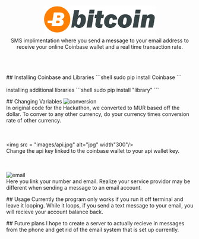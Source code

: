 <br>
<p align="center">
  <img src="images/bitcoin.jpg" alt="logo" width="300"/>

  <br>
  SMS implimentation where you send a message to your email address to receive your online Coinbase wallet and a real time transaction rate.
  <br>
  <br>
  <br>


<br>
</p>
## Installing Coinbase and Libraries
 ```shell
 sudo pip install Coinbase
```
 <br>
 <br>
 installing additional libraries
```shell
sudo pip install "library"
 ```
 <br>
 </p>
## Changing Variables
  <img src="images/conversion.jpg" alt="conversion" width "300/>
  <br>
  In original code for the Hackathon, we converted to MUR based off the dollar. To conver to any other currency, do your currency times conversion rate of other currency.
  <br>
  <br>
  <br>

  <img src = "images/api.jpg" alt="jpg" width"300"/>
  <br>
  Change the api key linked to the coinbase wallet to your api wallet key.
  <br>
  <br>
  <br>

  <img src="images/email.jpg" alt="email"/>
  <br>
  Here you link your number and email. Realize your service providor may be different when sending a message to an email account. 

  


</p>
## Usage
Currently the program only works if you run it off terminal and leave it looping. While it loops, if you send a text message to your email,
you will recieve your account balance back. 
</b>

</p>
## Future plans
I hope to create a server to actually recieve in messages from the phone and get rid of the email system that is set up currently.
